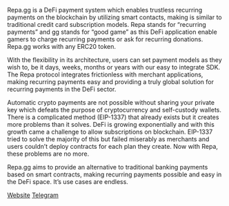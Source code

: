Repa.gg is a DeFi payment system which enables trustless recurring payments on the blockchain by utilizing smart contacts, making is similar to traditional credit card subscription models. Repa stands for “recurring payments” and gg stands for “good game” as this DeFi application enable gamers to charge recurring payments or ask for recurring donations. Repa.gg works with any ERC20 token.

With the flexibility in its architecture, users can set payment models as they wish to, be it days, weeks, months or years with our easy to integrate SDK. The Repa protocol integrates frictionless with merchant applications, making recurring payments easy and providing a truly global solution for recurring payments in the DeFi sector.

Automatic crypto payments are not possible without sharing your private key which defeats the purpose of cryptocurrency and self-custody wallets. There is a complicated method (EIP-1337) that already exists but it creates more problems than it solves. DeFi is growing exponentially and with this growth came a challenge to allow subscriptions on blockchain. EIP-1337 tried to solve the majority of this but failed miserably as merchants and users couldn’t deploy contracts for each plan they create. Now with Repa, these problems are no more.

Repa.gg aims to provide an alternative to traditional banking payments based on smart contracts, making recurring payments possible and easy in the DeFi space. It’s use cases are endless. 

[Website](https://repa.gg)
[Telegram](https://t.me/projectrepa)
